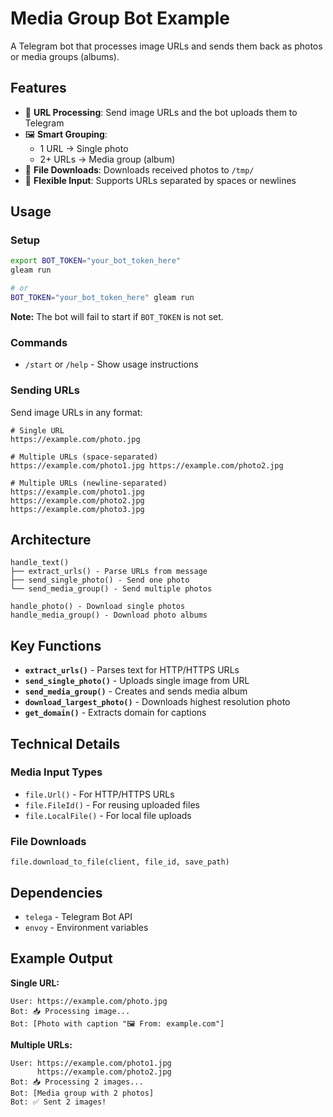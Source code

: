 # Media Group Bot Example

A Telegram bot that processes image URLs and sends them back as photos or media groups (albums).

## Features

- 🔗 **URL Processing**: Send image URLs and the bot uploads them to Telegram
- 🖼️ **Smart Grouping**:
  - 1 URL → Single photo
  - 2+ URLs → Media group (album)
- 💾 **File Downloads**: Downloads received photos to `/tmp/`
- 📝 **Flexible Input**: Supports URLs separated by spaces or newlines

## Usage

### Setup

```bash
export BOT_TOKEN="your_bot_token_here"
gleam run

# or
BOT_TOKEN="your_bot_token_here" gleam run
```

**Note:** The bot will fail to start if `BOT_TOKEN` is not set.

### Commands

- `/start` or `/help` - Show usage instructions

### Sending URLs

Send image URLs in any format:

```
# Single URL
https://example.com/photo.jpg

# Multiple URLs (space-separated)
https://example.com/photo1.jpg https://example.com/photo2.jpg

# Multiple URLs (newline-separated)
https://example.com/photo1.jpg
https://example.com/photo2.jpg
https://example.com/photo3.jpg
```

## Architecture

```
handle_text()
├── extract_urls() - Parse URLs from message
├── send_single_photo() - Send one photo
└── send_media_group() - Send multiple photos

handle_photo() - Download single photos
handle_media_group() - Download photo albums
```

## Key Functions

- **`extract_urls()`** - Parses text for HTTP/HTTPS URLs
- **`send_single_photo()`** - Uploads single image from URL
- **`send_media_group()`** - Creates and sends media album
- **`download_largest_photo()`** - Downloads highest resolution photo
- **`get_domain()`** - Extracts domain for captions

## Technical Details

### Media Input Types
- `file.Url()` - For HTTP/HTTPS URLs
- `file.FileId()` - For reusing uploaded files
- `file.LocalFile()` - For local file uploads

### File Downloads
```gleam
file.download_to_file(client, file_id, save_path)
```

## Dependencies

- `telega` - Telegram Bot API
- `envoy` - Environment variables

## Example Output

**Single URL:**
```
User: https://example.com/photo.jpg
Bot: 📥 Processing image...
Bot: [Photo with caption "🖼️ From: example.com"]
```

**Multiple URLs:**
```
User: https://example.com/photo1.jpg
      https://example.com/photo2.jpg
Bot: 📥 Processing 2 images...
Bot: [Media group with 2 photos]
Bot: ✅ Sent 2 images!
```